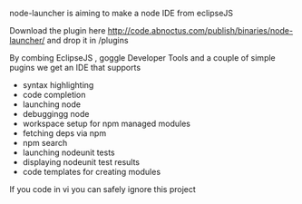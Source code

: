 node-launcher is aiming to make a node IDE from eclipseJS

Download the plugin here http://code.abnoctus.com/publish/binaries/node-launcher/ and drop it in /plugins

By combing EclipseJS , goggle Developer Tools and a couple of simple pugins we get an IDE that supports

* syntax highlighting 
* code completion
* launching node
* debuggingg node
* workspace setup for npm managed modules
* fetching deps via npm
* npm search
* launching nodeunit tests 
* displaying nodeunit test results
* code templates for creating modules

If you code in vi you can safely ignore this project


